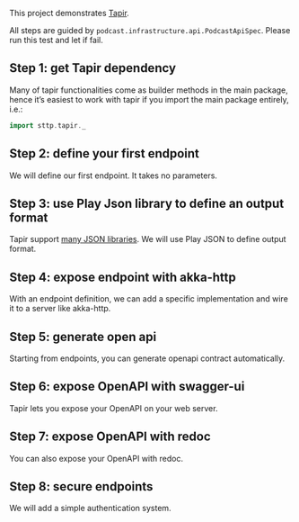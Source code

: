 This project demonstrates [Tapir].

All steps are guided by `podcast.infrastructure.api.PodcastApiSpec`. Please run this test and let if fail.

## Step 1: get Tapir dependency

Many of tapir functionalities come as builder methods in the main package, hence it’s easiest to work  with tapir if you
import the main package entirely, i.e.:

```scala
import sttp.tapir._
```

## Step 2: define your first endpoint

We will define our first endpoint. It takes no parameters.

## Step 3: use Play Json library to define an output format

Tapir support [many JSON libraries][tapirJSON]. We will use Play JSON to define output format.  

## Step 4: expose endpoint with akka-http 

With an endpoint definition, we can add a specific implementation and wire it to a server like akka-http.

## Step 5: generate open api

Starting from endpoints, you can generate openapi contract automatically.

## Step 6: expose OpenAPI with swagger-ui

Tapir lets you expose your OpenAPI on your web server.

## Step 7: expose OpenAPI with redoc

You can also expose your OpenAPI with redoc.

## Step 8: secure endpoints

We will add a simple authentication system.

[Tapir]: https://tapir.softwaremill.com
[TapirJSON]: https://tapir.softwaremill.com/en/latest/endpoint/json.html
